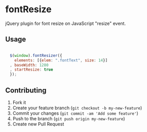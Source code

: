 # fontResize

jQuery plugin for font resize on JavaScript "resize" event.

## Usage

```javascript

  $(window).fontResizer({
    elements: [{elem: ".fontText", size: 14}]
  , baseWidth: 1280
  , startResize: true
  });

```
## Contributing

1. Fork it
2. Create your feature branch (`git checkout -b my-new-feature`)
3. Commit your changes (`git commit -am 'Add some feature'`)
4. Push to the branch (`git push origin my-new-feature`)
5. Create new Pull Request